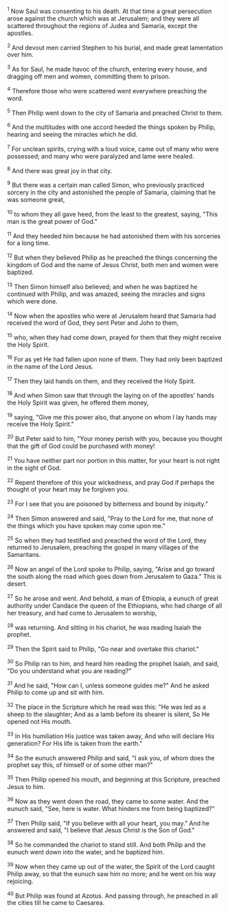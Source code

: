 <sup>1</sup> 
Now Saul was consenting to his death. At that time a great persecution arose against the church which was at Jerusalem; and they were all scattered throughout the regions of Judea and Samaria, except the apostles. 

<sup>2</sup> 
And devout men carried Stephen to his burial, and made great lamentation over him. 

<sup>3</sup> 
As for Saul, he made havoc of the church, entering every house, and dragging off men and women, committing them to prison.

<sup>4</sup> 
Therefore those who were scattered went everywhere preaching the word. 

<sup>5</sup> 
Then Philip went down to the city of Samaria and preached Christ to them. 

<sup>6</sup> 
And the multitudes with one accord heeded the things spoken by Philip, hearing and seeing the miracles which he did. 

<sup>7</sup> 
For unclean spirits, crying with a loud voice, came out of many who were possessed; and many who were paralyzed and lame were healed. 

<sup>8</sup> 
And there was great joy in that city.

<sup>9</sup> 
But there was a certain man called Simon, who previously practiced sorcery in the city and astonished the people of Samaria, claiming that he was someone great, 

<sup>10</sup> 
to whom they all gave heed, from the least to the greatest, saying, "This man is the great power of God." 

<sup>11</sup> 
And they heeded him because he had astonished them with his sorceries for a long time. 

<sup>12</sup> 
But when they believed Philip as he preached the things concerning the kingdom of God and the name of Jesus Christ, both men and women were baptized. 

<sup>13</sup> 
Then Simon himself also believed; and when he was baptized he continued with Philip, and was amazed, seeing the miracles and signs which were done.

<sup>14</sup> 
Now when the apostles who were at Jerusalem heard that Samaria had received the word of God, they sent Peter and John to them, 

<sup>15</sup> 
who, when they had come down, prayed for them that they might receive the Holy Spirit. 

<sup>16</sup> 
For as yet He had fallen upon none of them. They had only been baptized in the name of the Lord Jesus. 

<sup>17</sup> 
Then they laid hands on them, and they received the Holy Spirit. 

<sup>18</sup> 
And when Simon saw that through the laying on of the apostles' hands the Holy Spirit was given, he offered them money, 

<sup>19</sup> 
saying, "Give me this power also, that anyone on whom I lay hands may receive the Holy Spirit." 

<sup>20</sup> 
But Peter said to him, "Your money perish with you, because you thought that the gift of God could be purchased with money! 

<sup>21</sup> 
You have neither part nor portion in this matter, for your heart is not right in the sight of God. 

<sup>22</sup> 
Repent therefore of this your wickedness, and pray God if perhaps the thought of your heart may be forgiven you. 

<sup>23</sup> 
For I see that you are poisoned by bitterness and bound by iniquity." 

<sup>24</sup> 
Then Simon answered and said, "Pray to the Lord for me, that none of the things which you have spoken may come upon me." 

<sup>25</sup> 
So when they had testified and preached the word of the Lord, they returned to Jerusalem, preaching the gospel in many villages of the Samaritans.

<sup>26</sup> 
Now an angel of the Lord spoke to Philip, saying, "Arise and go toward the south along the road which goes down from Jerusalem to Gaza." This is desert. 

<sup>27</sup> 
So he arose and went. And behold, a man of Ethiopia, a eunuch of great authority under Candace the queen of the Ethiopians, who had charge of all her treasury, and had come to Jerusalem to worship, 

<sup>28</sup> 
was returning. And sitting in his chariot, he was reading Isaiah the prophet. 

<sup>29</sup> 
Then the Spirit said to Philip, "Go near and overtake this chariot." 

<sup>30</sup> 
So Philip ran to him, and heard him reading the prophet Isaiah, and said, "Do you understand what you are reading?" 

<sup>31</sup> 
And he said, "How can I, unless someone guides me?" And he asked Philip to come up and sit with him. 

<sup>32</sup> 
The place in the Scripture which he read was this: "He was led as a sheep to the slaughter; And as a lamb before its shearer is silent, So He opened not His mouth. 

<sup>33</sup> 
In His humiliation His justice was taken away, And who will declare His generation? For His life is taken from the earth." 

<sup>34</sup> 
So the eunuch answered Philip and said, "I ask you, of whom does the prophet say this, of himself or of some other man?" 

<sup>35</sup> 
Then Philip opened his mouth, and beginning at this Scripture, preached Jesus to him. 

<sup>36</sup> 
Now as they went down the road, they came to some water. And the eunuch said, "See, here is water. What hinders me from being baptized?" 

<sup>37</sup> 
Then Philip said, "If you believe with all your heart, you may." And he answered and said, "I believe that Jesus Christ is the Son of God." 

<sup>38</sup> 
So he commanded the chariot to stand still. And both Philip and the eunuch went down into the water, and he baptized him. 

<sup>39</sup> 
Now when they came up out of the water, the Spirit of the Lord caught Philip away, so that the eunuch saw him no more; and he went on his way rejoicing. 

<sup>40</sup> 
But Philip was found at Azotus. And passing through, he preached in all the cities till he came to Caesarea.
